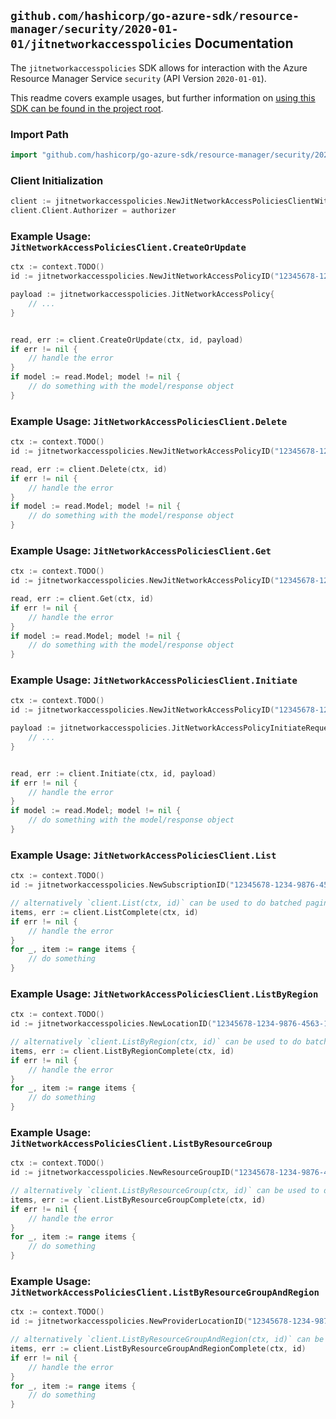
## `github.com/hashicorp/go-azure-sdk/resource-manager/security/2020-01-01/jitnetworkaccesspolicies` Documentation

The `jitnetworkaccesspolicies` SDK allows for interaction with the Azure Resource Manager Service `security` (API Version `2020-01-01`).

This readme covers example usages, but further information on [using this SDK can be found in the project root](https://github.com/hashicorp/go-azure-sdk/tree/main/docs).

### Import Path

```go
import "github.com/hashicorp/go-azure-sdk/resource-manager/security/2020-01-01/jitnetworkaccesspolicies"
```


### Client Initialization

```go
client := jitnetworkaccesspolicies.NewJitNetworkAccessPoliciesClientWithBaseURI("https://management.azure.com")
client.Client.Authorizer = authorizer
```


### Example Usage: `JitNetworkAccessPoliciesClient.CreateOrUpdate`

```go
ctx := context.TODO()
id := jitnetworkaccesspolicies.NewJitNetworkAccessPolicyID("12345678-1234-9876-4563-123456789012", "example-resource-group", "locationValue", "jitNetworkAccessPolicyValue")

payload := jitnetworkaccesspolicies.JitNetworkAccessPolicy{
	// ...
}


read, err := client.CreateOrUpdate(ctx, id, payload)
if err != nil {
	// handle the error
}
if model := read.Model; model != nil {
	// do something with the model/response object
}
```


### Example Usage: `JitNetworkAccessPoliciesClient.Delete`

```go
ctx := context.TODO()
id := jitnetworkaccesspolicies.NewJitNetworkAccessPolicyID("12345678-1234-9876-4563-123456789012", "example-resource-group", "locationValue", "jitNetworkAccessPolicyValue")

read, err := client.Delete(ctx, id)
if err != nil {
	// handle the error
}
if model := read.Model; model != nil {
	// do something with the model/response object
}
```


### Example Usage: `JitNetworkAccessPoliciesClient.Get`

```go
ctx := context.TODO()
id := jitnetworkaccesspolicies.NewJitNetworkAccessPolicyID("12345678-1234-9876-4563-123456789012", "example-resource-group", "locationValue", "jitNetworkAccessPolicyValue")

read, err := client.Get(ctx, id)
if err != nil {
	// handle the error
}
if model := read.Model; model != nil {
	// do something with the model/response object
}
```


### Example Usage: `JitNetworkAccessPoliciesClient.Initiate`

```go
ctx := context.TODO()
id := jitnetworkaccesspolicies.NewJitNetworkAccessPolicyID("12345678-1234-9876-4563-123456789012", "example-resource-group", "locationValue", "jitNetworkAccessPolicyValue")

payload := jitnetworkaccesspolicies.JitNetworkAccessPolicyInitiateRequest{
	// ...
}


read, err := client.Initiate(ctx, id, payload)
if err != nil {
	// handle the error
}
if model := read.Model; model != nil {
	// do something with the model/response object
}
```


### Example Usage: `JitNetworkAccessPoliciesClient.List`

```go
ctx := context.TODO()
id := jitnetworkaccesspolicies.NewSubscriptionID("12345678-1234-9876-4563-123456789012")

// alternatively `client.List(ctx, id)` can be used to do batched pagination
items, err := client.ListComplete(ctx, id)
if err != nil {
	// handle the error
}
for _, item := range items {
	// do something
}
```


### Example Usage: `JitNetworkAccessPoliciesClient.ListByRegion`

```go
ctx := context.TODO()
id := jitnetworkaccesspolicies.NewLocationID("12345678-1234-9876-4563-123456789012", "locationValue")

// alternatively `client.ListByRegion(ctx, id)` can be used to do batched pagination
items, err := client.ListByRegionComplete(ctx, id)
if err != nil {
	// handle the error
}
for _, item := range items {
	// do something
}
```


### Example Usage: `JitNetworkAccessPoliciesClient.ListByResourceGroup`

```go
ctx := context.TODO()
id := jitnetworkaccesspolicies.NewResourceGroupID("12345678-1234-9876-4563-123456789012", "example-resource-group")

// alternatively `client.ListByResourceGroup(ctx, id)` can be used to do batched pagination
items, err := client.ListByResourceGroupComplete(ctx, id)
if err != nil {
	// handle the error
}
for _, item := range items {
	// do something
}
```


### Example Usage: `JitNetworkAccessPoliciesClient.ListByResourceGroupAndRegion`

```go
ctx := context.TODO()
id := jitnetworkaccesspolicies.NewProviderLocationID("12345678-1234-9876-4563-123456789012", "example-resource-group", "locationValue")

// alternatively `client.ListByResourceGroupAndRegion(ctx, id)` can be used to do batched pagination
items, err := client.ListByResourceGroupAndRegionComplete(ctx, id)
if err != nil {
	// handle the error
}
for _, item := range items {
	// do something
}
```
